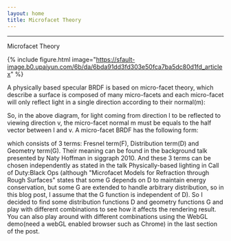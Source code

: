 ```yaml
---
layout: home
title: Microfacet Theory
---
```

---

Microfacet Theory

{% include figure.html image="https://sfault-image.b0.upaiyun.com/6b/da/6bda91dd3fd303e50fca7ba5dc80d1fd_articlex" %}

A physically based specular BRDF is based on micro-facet theory, which describe a surface is composed of many micro-facets and each micro-facet will only reflect light in a single direction according to their normal(m):

So, in the above diagram, for light coming from direction l to be reflected to viewing direction v, the micro-facet normal m must be equals to the half vector between l and v.
A micro-facet BRDF has the following form:

which consists of 3 terms: Fresnel term(F), Distribution term(D) and Geometry term(G). Their meaning can be found in the background talk presented by Naty Hoffman in siggraph 2010. And these 3 terms can be chosen independently as stated in the talk Physically-based lighting in Call of Duty:Black Ops (although "Microfacet Models for Refraction through Rough Surfaces" states that some G depends on D to maintain energy conservation, but some G are extended to handle arbitrary distribution, so in this blog post, I assume that the G function is independent of D). So I decided to find some distribution functions D and geometry functions G and play with different combinations to see how it affects the rendering result. You can also play around with different combinations using the WebGL demo(need a webGL enabled browser such as Chrome) in the last section of the post.
